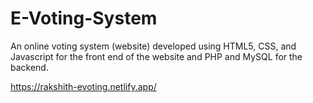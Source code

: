 # E-Voting-System
An online voting system (website) developed using HTML5, CSS, and Javascript for the front end of the website and PHP and MySQL for the backend.

https://rakshith-evoting.netlify.app/
